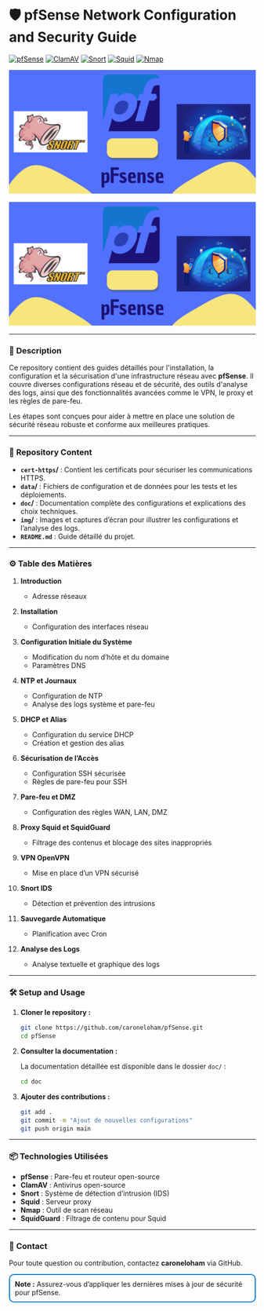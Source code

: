 
# 🛡️ **pfSense Network Configuration and Security Guide**

[![pfSense](https://img.shields.io/badge/pfSense-003366?style=flat-square&logo=pfsense&logoColor=white)](https://www.pfsense.org/)
[![ClamAV](https://img.shields.io/badge/ClamAV-FF0000?style=flat-square&logo=clamav&logoColor=white)](https://www.clamav.net/)
[![Snort](https://img.shields.io/badge/Snort-FF69B4?style=flat-square&logo=snort&logoColor=white)](https://www.snort.org/)
[![Squid](https://img.shields.io/badge/Squid-004B87?style=flat-square&logo=squid&logoColor=white)](http://www.squid-cache.org/)
[![Nmap](https://img.shields.io/badge/Nmap-0078D7?style=flat-square&logo=nmap&logoColor=white)](https://nmap.org/)

![Banner](img/background.png)
<p align="center">
  <img src="img/background.png" alt="Audit de Sécurité" width="700"/>
</p>


---

### 📄 **Description**

Ce repository contient des guides détaillés pour l'installation, la configuration et la sécurisation d'une infrastructure réseau avec **pfSense**. Il couvre diverses configurations réseau et de sécurité, des outils d'analyse des logs, ainsi que des fonctionnalités avancées comme le VPN, le proxy et les règles de pare-feu.

Les étapes sont conçues pour aider à mettre en place une solution de sécurité réseau robuste et conforme aux meilleures pratiques.

---

### 📂 **Repository Content**

- **`cert-https`/** : Contient les certificats pour sécuriser les communications HTTPS.
- **`data`/** : Fichiers de configuration et de données pour les tests et les déploiements.
- **`doc`/** : Documentation complète des configurations et explications des choix techniques.
- **`img`/** : Images et captures d’écran pour illustrer les configurations et l’analyse des logs.
- **`README.md`** : Guide détaillé du projet.

---

### ⚙️ **Table des Matières**

1. **Introduction**
   - Adresse réseaux

2. **Installation**
   - Configuration des interfaces réseau

3. **Configuration Initiale du Système**
   - Modification du nom d’hôte et du domaine
   - Paramètres DNS

4. **NTP et Journaux**
   - Configuration de NTP
   - Analyse des logs système et pare-feu

5. **DHCP et Alias**
   - Configuration du service DHCP
   - Création et gestion des alias

6. **Sécurisation de l’Accès**
   - Configuration SSH sécurisée
   - Règles de pare-feu pour SSH

7. **Pare-feu et DMZ**
   - Configuration des règles WAN, LAN, DMZ

8. **Proxy Squid et SquidGuard**
   - Filtrage des contenus et blocage des sites inappropriés

9. **VPN OpenVPN**
   - Mise en place d’un VPN sécurisé

10. **Snort IDS**
    - Détection et prévention des intrusions

11. **Sauvegarde Automatique**
    - Planification avec Cron

12. **Analyse des Logs**
    - Analyse textuelle et graphique des logs

---

### 🛠️ **Setup and Usage**

1. **Cloner le repository :**

   ```bash
   git clone https://github.com/caroneloham/pfSense.git
   cd pfSense
   ```

2. **Consulter la documentation :**

   La documentation détaillée est disponible dans le dossier `doc/` :

   ```bash
   cd doc
   ```

3. **Ajouter des contributions :**

   ```bash
   git add .
   git commit -m "Ajout de nouvelles configurations"
   git push origin main
   ```

---

### 📦 **Technologies Utilisées**

- **pfSense** : Pare-feu et routeur open-source
- **ClamAV** : Antivirus open-source
- **Snort** : Système de détection d’intrusion (IDS)
- **Squid** : Serveur proxy
- **Nmap** : Outil de scan réseau
- **SquidGuard** : Filtrage de contenu pour Squid

---

### 📧 **Contact**

Pour toute question ou contribution, contactez **caroneloham** via GitHub.

<div style="border: 2px solid #0078D7; padding: 10px; border-radius: 10px;">
  <strong>Note :</strong> Assurez-vous d’appliquer les dernières mises à jour de sécurité pour pfSense.
</div>
